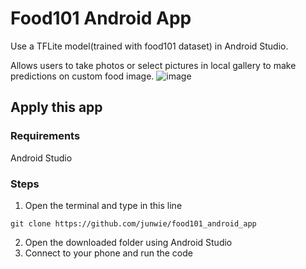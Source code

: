 # Food101 Android App

Use a TFLite model(trained with food101 dataset) in Android Studio. 

Allows users to take photos or select pictures in local gallery to make predictions on custom food image.
![image](https://github.com/junwie/food101_android_app/blob/master/images/image.jpg?raw=true)

## Apply this app

### Requirements
Android Studio
### Steps
 1) Open the terminal and type in this line
```
git clone https://github.com/junwie/food101_android_app
```
 2) Open the downloaded folder using Android Studio
 3) Connect to your phone and run the code
